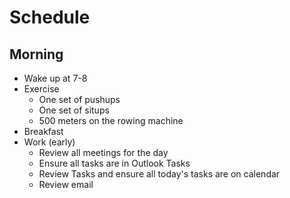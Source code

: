 # Schedule

## Morning

- Wake up at 7-8
- Exercise
    - One set of pushups
    - One set of situps
    - 500 meters on the rowing machine
- Breakfast
- Work (early)
    - Review all meetings for the day
    - Ensure all tasks are in Outlook Tasks
    - Review Tasks and ensure all today's tasks are on calendar
    - Review email 


